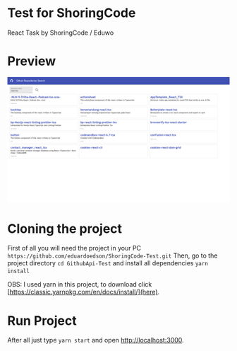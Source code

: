 # Test for ShoringCode
React Task by ShoringCode / Eduwo


# Preview
<img src="./src/assets/Preview.png" alt="Preview" />


# Cloning the project
First of all you will need the project in your PC
```https://github.com/eduardoedson/ShoringCode-Test.git```
Then, go to the project directory ```cd GithubApi-Test``` and install all dependencies ```yarn install```

OBS: I used yarn in this project, to download click [https://classic.yarnpkg.com/en/docs/install/](here).

# Run Project
After all just type ```yarn start``` and open [http://localhost:3000](http://localhost:3000).
